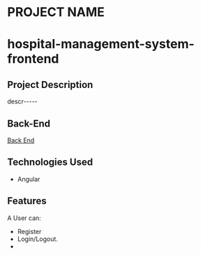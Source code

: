# PROJECT NAME
# hospital-management-system-frontend
## Project Description

descr-----


## Back-End
[Back End](https://github.com/berheA/hospital-management-system-backend)

## Technologies Used

* Angular

## Features
A User can:

* Register
* Login/Logout.
*
